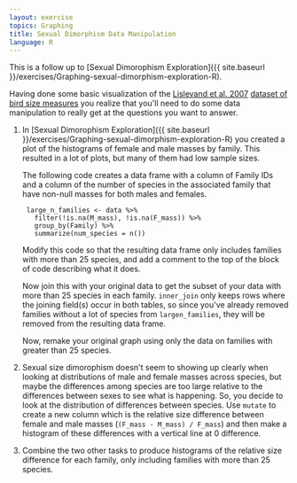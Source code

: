 ```yaml
---
layout: exercise
topics: Graphing
title: Sexual Dimorphism Data Manipulation
language: R
---
```


This is a follow up to [Sexual Dimorophism Exploration]({{ site.baseurl }}/exercises/Graphing-sexual-dimorphism-exploration-R).

Having done some basic visualization of the
[Lislevand et al. 2007](https://doi.org/10.1890/06-2054)
[dataset of bird size measures](http://www.esapubs.org/archive/ecol/E088/096/avian_ssd_jan07.txt)
you realize that you'll need to do some data manipulation to really get at the
questions you want to answer.

1. In [Sexual Dimorophism Exploration]({{ site.baseurl }}/exercises/Graphing-sexual-dimorphism-exploration-R)
you created a plot of the histograms of female and male masses by family. This
resulted in a lot of plots, but many of them had low sample sizes.

    The following code creates a data frame with a column of Family IDs and a
    column of the number of species in the associated family that have non-null
    masses for both males and females.


        large_n_families <- data %>%
          filter(!is.na(M_mass), !is.na(F_mass)) %>%
          group_by(Family) %>%
          summarize(num_species = n())


    Modify this code so that the resulting data frame only includes families
    with more than 25 species, and add a comment to the top of the block of code
    describing what it does.

    Now join this with your original data to get the subset of your data with more
    than 25 species in each family. `inner_join` only keeps rows where the joining
    field(s) occur in both tables, so since you've already removed families without
    a lot of species from `largen_families`, they will be removed from the resulting
    data frame.

    Now, remake your original graph using only the data on families with greater
    than 25 species.

2. Sexual size dimorophism doesn't seem to showing up clearly when looking at
   distributions of male and female masses across species, but maybe the
   differences among species are too large relative to the differences between
   sexes to see what is happening. So, you decide to look at the distribution of
   differences between species. Use `mutate` to create a new column which is the
   relative size difference between female and male masses (`(F_mass - M_mass) /
   F_mass`) and then make a histogram of these differences with a vertical line
   at 0 difference.

3. Combine the two other tasks to produce histograms of the relative size
   difference for each family, only including families with more than 25
   species.

